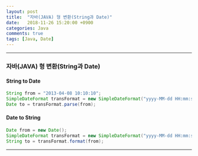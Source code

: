 ```yaml
---
layout: post
title:  "자바(JAVA) 형 변환(String과 Date)"
date:   2018-11-26 15:20:00 +0900
categories: Java
comments: true
tags: [Java, Date]
---
```


---
### 자바(JAVA) 형 변환(String과 Date)


#### String to Date
```java
String from = "2013-04-08 10:10:10";
SimpleDateFormat transFormat = new SimpleDateFormat("yyyy-MM-dd HH:mm:ss");
Date to = transFormat.parse(from);
```

#### Date to String
```java
Date from = new Date();
SimpleDateFormat transFormat = new SimpleDateFormat("yyyy-MM-dd HH:mm:ss");
String to = transFormat.format(from);
```

[jekyll-docs]: https://jekyllrb.com/docs/home
[jekyll-gh]:   https://github.com/jekyll/jekyll
[jekyll-talk]: https://talk.jekyllrb.com/
---
